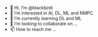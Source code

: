 - 👋 Hi, I’m @blackbirdi
- 👀 I’m interested in AI, DL, ML and NMPC
- 🌱 I’m currently learning DL and ML
- 💞️ I’m looking to collaborate on ...
- 📫 How to reach me ...

<!---
blackbirdi/blackbirdi is a ✨ special ✨ repository because its `README.md` (this file) appears on your GitHub profile.
You can click the Preview link to take a look at your changes.
--->
